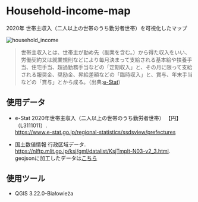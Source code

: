 # Household-income-map
2020年 世帯主収入（二人以上の世帯のうち勤労者世帯）を可視化したマップ

![household_income](https://user-images.githubusercontent.com/29940264/179386939-5dcc446d-52dc-429d-8a55-e077e23ee786.png)

> 世帯主収入とは、世帯主が勤め先（副業を含む。）から得た収入をいい、労働契約又は就業規則などにより毎月決まって支給される基本給や扶養手当、住宅手当、超過勤務手当などの「定期収入」と、その月に限って支給される報奨金、奨励金、昇給差額などの「臨時収入」と、賞与、年末手当などの「賞与」とから成る。（出典:[e-Stat](https://www.e-stat.go.jp/koumoku/koumoku_teigi/L#L3111011:~:text=%E6%9A%A6%E5%B9%B4%E5%B9%B3%E5%9D%87-,%E5%AE%9A%E3%80%80%E7%BE%A9,-%E3%81%93%E3%81%93%E3%81%A7%E3%81%84%E3%81%86%E5%8B%A4%E3%82%81%E5%85%88))


## 使用データ
- e-Stat 2020年世帯主収入（二人以上の世帯のうち勤労者世帯） 【円】 （L3111011）.  
https://www.e-stat.go.jp/regional-statistics/ssdsview/prefectures

- 国土数値情報 行政区域データ.  
https://nlftp.mlit.go.jp/ksj/gml/datalist/KsjTmplt-N03-v2_3.html.  
geojsonに加工したデータは[こちら](https://github.com/ShogoHirasawa/Household-income-map/blob/main/prefectures.geojson)

## 使用ツール
- QGIS 3.22.0-Białowieża


